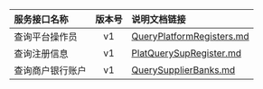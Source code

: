   
| 服务接口名称 | 版本号 | 说明文档链接 |  
| :----------------- | :-----: | :---------------- |  
| 查询平台操作员 | v1 | [QueryPlatformRegisters.md](https://github.com/Zhang-Monica/gitMd/blob/master/EpeisPlat/PlatCommenSearchServer/QueryPlatformRegisters.md) |  
| 查询注册信息 | v1 | [PlatQuerySupRegister.md](https://github.com/Zhang-Monica/gitMd/blob/master/EpeisPlat/PlatCommenSearchServer/PlatQuerySupRegister.md) |  
| 查询商户银行账户 | v1 | [QuerySupplierBanks.md](https://github.com/Zhang-Monica/gitMd/blob/master/EpeisPlat/PlatCommenSearchServer/QuerySupplierBanks.md) |  
  

